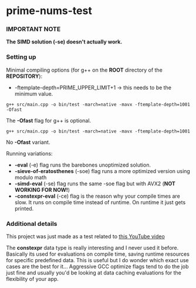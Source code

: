 # prime-nums-test

### IMPORTANT NOTE

**The SIMD solution (-se) doesn't actually work.**

### Setting up

Minimal compiling options (for g++ on the **ROOT** directory of the **REPOSITORY**):
- -ftemplate-depth=PRIME_UPPER_LIMIT+1 -> this needs to be the minimum value.

```
g++ src/main.cpp -o bin/test -march=native -mavx -ftemplate-depth=1001 -Ofast
```

The **-Ofast** flag for g++ is optional.

```
g++ src/main.cpp -o bin/test -march=native -mavx -ftemplate-depth=1001
```


No **-Ofast** variant.


Running variations:
- **-eval** (-e) flag runs the barebones unoptimized solution.
- **-sieve-of-eratosthenes** (-soe) flag runs a more optimized version using modulo math
- **-simd-eval** (-se) flag runs the same -soe flag but with AVX2 (**NOT WORKING FOR NOW!**)
- **-constexpr-eval** (-ce) flag is the reason why your compile times are slow. It runs on compile time instead of runtime. On runtime it just gets printed.

### Additional details

This project was just made as a test related to [this YouTube video](https://www.youtube.com/watch?v=8-VZoXn8f9U)

The **constexpr** data type is really interesting and I never used it before.
Basically its used for evaluations on compile time, saving runtime resources for specific predefined data.
This is useful but I do wonder which exact use cases are the best for it...
Aggressive GCC optimize flags tend to do the job just fine and usually you'd be looking at data caching evaluations for the flexibility of your app.
